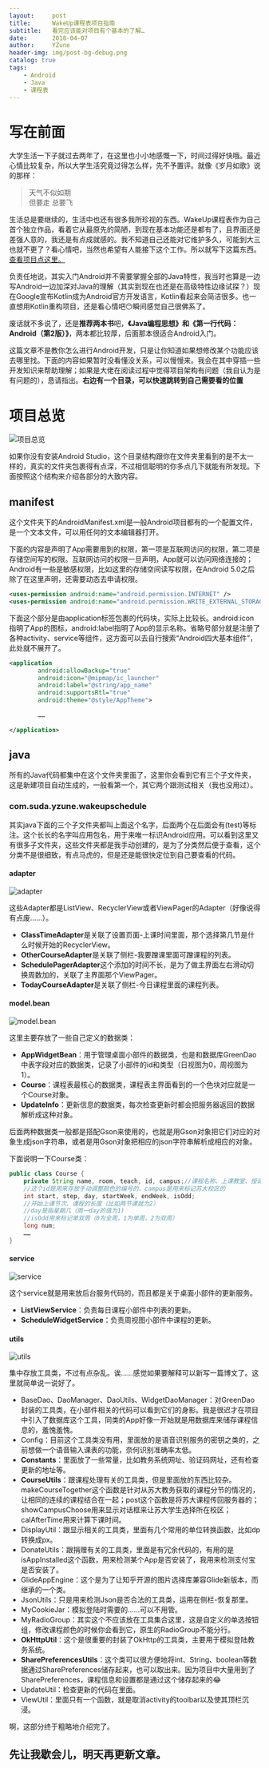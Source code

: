 ```yaml
---
layout:     post
title:      WakeUp课程表项目指南
subtitle:   看完应该能对项目有个基本的了解…
date:       2018-04-07
author:     YZune
header-img: img/post-bg-debug.png
catalog: true
tags:
    - Android
    - Java
    - 课程表
---
```

# 写在前面
大学生活一下子就过去两年了，在这里也小小地感慨一下，时间过得好快哦。最近心情比较复杂，所以大学生活究竟过得怎么样，先不予置评。就像《岁月如歌》说的那样：

> 天气不似如期  
> 但要走 总要飞  

生活总是要继续的，生活中也还有很多我所珍视的东西。WakeUp课程表作为自己首个独立作品，看着它从最原先的简陋，到现在基本功能还是都有了，且界面还是差强人意的，我还是有点成就感的。我不知道自己还能对它维护多久，可能到大三也就不更了？看心情吧，当然也希望有人能接下这个工作。所以就写下这篇东西。[查看项目点这里。](https://github.com/YZune/WakeUpSchedule)

负责任地说，其实入门Android并不需要掌握全部的Java特性，我当时也算是一边写Android一边加深对Java的理解（其实到现在也还是在高级特性边缘试探？）现在Google宣布Kotlin成为Android官方开发语言，Kotlin看起来会简洁很多。也一直想用Kotlin重构项目，还是看心情吧😶瞬间感觉自己很佛系了。

废话就不多说了，还是**推荐两本书**吧，**《Java编程思想》和《第一行代码：Android（第2版）》**，两本都比较厚，后面那本很适合Android入门。

这篇文章不是教你怎么进行Android开发，只是让你知道如果想修改某个功能应该去哪里找。下面的内容如果暂时没看懂没关系，可以慢慢来。我会在其中穿插一些开发知识来帮助理解；如果是大佬在阅读过程中觉得项目架构有问题（我自认为是有问题的），恳请指出。**右边有一个目录，可以快速跳转到自己需要看的位置**

# 项目总览
![项目总览](https://ws4.sinaimg.cn/large/006tNc79gy1fq4b0ek30vj30cq0kbq5a.jpg)

如果你没有安装Android Studio，这个目录结构跟你在文件夹里看到的是不太一样的，真实的文件夹包裹得有点深，不过相信聪明的你多点几下就能有所发现。下面按照这个结构来介绍各部分的大致内容。

## manifest
这个文件夹下的AndroidManifest.xml是一般Android项目都有的一个配置文件，是一个文本文件，可以用任何的文本编辑器打开。

下面的内容是声明了App需要用到的权限，第一项是互联网访问的权限，第二项是存储空间写的权限。互联网访问的权限一旦声明，App就可以访问网络连接的；Android有一些是敏感权限，比如这里的存储空间读写权限，在Android 5.0之后除了在这里声明，还需要动态去申请权限。

```xml
<uses-permission android:name="android.permission.INTERNET" />
<uses-permission android:name="android.permission.WRITE_EXTERNAL_STORAGE" />
```

下面这个部分是由application标签包裹的代码块，实际上比较长。android:icon指明了App的图标，android:label指明了App的显示名称。省略号部分就是注册了各种activity、service等组件，这方面可以去自行搜索“Android四大基本组件”，此处就不展开了。

```xml
<application
        android:allowBackup="true"
        android:icon="@mipmap/ic_launcher"
        android:label="@string/app_name"
        android:supportsRtl="true"
        android:theme="@style/AppTheme">
        
        ……
        
</application>
```

## java
所有的Java代码都集中在这个文件夹里面了，这里你会看到它有三个子文件夹，这是新建项目自动生成的，一般看第一个，其它两个跟测试相关（我也没用过）。

### com.suda.yzune.wakeupschedule

其实java下面的三个子文件夹都叫上面这个名字，后面两个在后面会有(test)等标注。这个长长的名字叫应用包名，用于来唯一标识Android应用。可以看到这里又有很多子文件夹，这些文件夹都是我手动创建的，是为了分类然后便于查看，这个分类不是很细致，有点马虎的，但是还是能很快定位到自己要查看的代码。

#### adapter

![adapter](https://ws1.sinaimg.cn/large/006tNc79gy1fq4buovspgj30b702q3yi.jpg)

这些Adapter都是ListView、RecyclerView或者ViewPager的Adapter（好像说得有点废……）。

- **ClassTimeAdapter**是关联了设置页面-上课时间里面，那个选择第几节是什么时候开始的RecyclerView。
- **OtherCourseAdapter**是关联了侧栏-我要蹭课里面可蹭课程的列表。
- **SchedulePagerAdapter**这个添加的时间不长，是为了做主界面左右滑动切换周数加的，关联了主界面那个ViewPager。
- **TodayCourseAdapter**是关联了侧栏-今日课程里面的课程列表。

#### model.bean

![model.bean](https://ws3.sinaimg.cn/large/006tNc79gy1fq4cbgyo6sj30bm0260so.jpg)

这里主要存放了一些自己定义的数据类：

- **AppWidgetBean**：用于管理桌面小部件的数据类，也是和数据库GreenDao中表字段对应的数据类，记录了小部件的id和类型（日视图为0，周视图为1）。
- **Course**：课程表最核心的数据类，课程表主界面看到的一个色块对应就是一个Course对象。
- **UpdateInfo**：更新信息的数据类，每次检查更新时都会把服务器返回的数据解析成这种对象。

后面两种数据类一般都是搭配Gson来使用的，也就是用Gson对象把它们对应的对象生成json字符串，或者是用Gson对象把相应的json字符串解析成相应的对象。

下面说明一下Course类：

```java
public class Course {
    private String name, room, teach, id, campus;//课程名称、上课教室、授课老师
    //这个id是用来存放手动调整颜色的编号的、campus是用来标记苏大校区的
    int start, step, day, startWeek, endWeek, isOdd;
    //开始上课节次、课程的长度（比如两节课就为2）
    //day是指星期几（周一day的值为1)
    //isOdd用来标记单双周（0为全周，1为单周，2为双周）
    long num;
    ……
}
```

#### service

![service](https://ws2.sinaimg.cn/large/006tNc79gy1fq4dkb3qf1j308b01o746.jpg)

这个service就是用来放后台服务代码的，而且都是关于桌面小部件的更新服务。

- **ListViewService**：负责每日课程小部件中列表的更新。
- **ScheduleWidgetService**：负责周视图小部件中课程的更新。

#### utils

![utils](https://ws1.sinaimg.cn/large/006tNc79gy1fq4drs7i00j308q09ldga.jpg)

集中存放工具类，不过有点杂乱。诶……感觉如果要解释可以新写一篇博文了。这里就简单说一说好了。

- BaseDao、DaoManager、DaoUtils、WidgetDaoManager：对GreenDao封装的工具类，在小部件相关的代码可以看到它们的身影。我是很迟才在项目中引入了数据库这个工具，同类的App好像一开始就是用数据库来储存课程信息的，羞愧羞愧。
- Config：目前这个工具类没有用，里面放的是语音识别服务的密钥之类的，之前想做一个语音输入课表的功能，奈何识别准确率太低。
- **Constants**：里面放了一些常量，比如教务系统网址、验证码网址，还有检查更新的地址等。
- **CourseUtils**：跟课程处理有关的工具类，但是里面放的东西比较杂。makeCourseTogether这个函数是针对从苏大教务获取的课程分节的情况的，让相同的连续的课程结合在一起；post这个函数是将苏大课程传回服务器的；showCampusChoose用来显示对话框来让苏大学生选择所在校区；calAfterTime用来计算下课时间。
- DisplayUtil：跟显示相关的工具类，里面有几个常用的单位转换函数，比如dp转换成px。
- DonateUtils：跟捐赠有关的工具类，里面是有冗余代码的，有用的是isAppInstalled这个函数，用来检测某个App是否安装了，我用来检测支付宝是否安装了。
- GlideAppEngine：这个是为了让知乎开源的图片选择库兼容Glide新版本，而继承的一个类。
- JsonUtils：只是用来检测Json是否合法的工具类，运用在侧栏-恢复那里。
- MyCookieJar：模拟登陆时需要的……可以不用管。
- MyRadioGroup：其实这个不应该放在工具集合这里，这是自定义的单选按钮组，修改课程颜色的时候你会看到它，原生的RadioGroup不能分行。
- **OkHttpUtil**：这个是很重要的封装了OkHttp的工具类，主要用于模拟登陆教务系统。
- **SharePreferencesUtils**：这个类可以很方便地将int、String、boolean等数据通过SharePreferences储存起来，也可以取出来。因为项目中大量用到了SharePreferences，课程信息和设置都是通过这个储存起来的😂
- UpdateUtil：检查更新的代码在里面。
- ViewUtil：里面只有一个函数，就是取消activity的toolbar以及使其顶栏沉浸。

啊，这部分终于粗略地介绍完了。

## 先让我歇会儿，明天再更新文章。